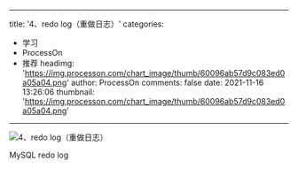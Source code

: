 
---
title: '4、redo log（重做日志）'
categories: 
 - 学习
 - ProcessOn
 - 推荐
headimg: 'https://img.processon.com/chart_image/thumb/60096ab57d9c083ed0a05a04.png'
author: ProcessOn
comments: false
date: 2021-11-16 13:26:06
thumbnail: 'https://img.processon.com/chart_image/thumb/60096ab57d9c083ed0a05a04.png'
---

<div>   
<img class="thumb" alt="4、redo log（重做日志）" src="https://img.processon.com/chart_image/thumb/60096ab57d9c083ed0a05a04.png" referrerpolicy="no-referrer">
<p>MySQL redo log</p>  
</div>
            